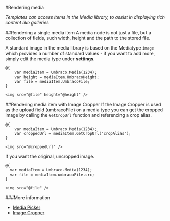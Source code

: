 #Rendering media

_Templates can access items in the Media library, to assist in displaying rich content like galleries_

##Rendering a single media item
A media node is not just a file, but a collection of fields, such width, height and the path to the stored file.

A standard image in the media library is based on the Mediatype `image` which provides a number of standard values - if you want to add more, simply edit the media type under **settings**.

    @{
        var mediaItem = Umbraco.Media(1234);
        var height = mediaItem.UmbracoHeight;
        var file = mediaItem.UmbracoFile;
    }

    <img src="@file" height="@height" />

##Rendering media item with Image Cropper
If the Image Cropper is used as the upload field (umbracoFile) on a media type you can get the cropped image by calling the `GetCropUrl` function and referencing a crop alias.


    @{
        var mediaItem = Umbraco.Media(1234);
        var croppedUrl = mediaItem.GetCropUrl("cropAlias");
    }

    <img src="@croppedUrl" />

If you want the original, uncropped image.

    @{
      var mediaItem = Umbraco.Media(1234);
      var file = mediaItem.umbracoFile.src;
    }

    <img src="@file" />

###More information
- [Media Picker](../../Backoffice/Property-Editors/Built-in-Property-Editors/Media-Picker.md)
- [Image Cropper](../../Backoffice/Property-Editors/Built-in-Property-Editors/Image-Cropper.md)
